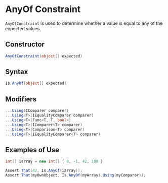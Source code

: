 # AnyOf Constraint

`AnyOfConstraint` is used to determine whether a value is equal to any of the expected values.

## Constructor

```csharp
AnyOfConstraint(object[] expected)
```

## Syntax

```csharp
Is.AnyOf(object[] expected)
```

## Modifiers

```csharp
...Using(IComparer comparer)
...Using<T>(IEqualityComparer comparer)
...Using<T>(Func<T, T, bool>)
...Using<T>(IComparer<T> comparer)
...Using<T>(Comparison<T> comparer)
...Using<T>(IEqualityComparer<T> comparer)
```

## Examples of Use

```csharp
int[] iarray = new int[] { 0, -1, 42, 100 }

Assert.That(42, Is.AnyOf(iarray));
Assert.That(myOwnObject, Is.AnyOf(myArray).Using(myComparer));
```

